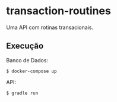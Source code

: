 # transaction-routines

Uma API com rotinas transacionais.

## Execução

Banco de Dados:

```
$ docker-compose up
```

API:

```
$ gradle run
```